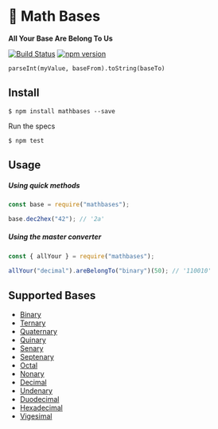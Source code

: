 # 🔢 Math Bases

**All Your Base Are Belong To Us**

[![Build Status](https://travis-ci.org/hebertcisco/mathbases.svg?branch=master)](https://travis-ci.org/hebertcisco/mathbases) [![npm version](http://img.shields.io/npm/v/mathbases.svg)](https://npmjs.org/package/mathbases)

```
parseInt(myValue, baseFrom).toString(baseTo)
```

## Install

```
$ npm install mathbases --save
```

Run the specs

```
$ npm test
```

## Usage

##### Using quick methods

```js
const base = require("mathbases");

base.dec2hex("42"); // '2a'
```

##### Using the master converter

```js
const { allYour } = require("mathbases");

allYour("decimal").areBelongTo("binary")(50); // '110010'
```

## Supported Bases

- [Binary](#Binary)
- [Ternary](#Ternary)
- [Quaternary](#Quaternary)
- [Quinary](#Quinary)
- [Senary](#Senary)
- [Septenary](#Septenary)
- [Octal](#Octal)
- [Nonary](#Nonary)
- [Decimal](#Decimal)
- [Undenary](#Undenary)
- [Duodecimal](#Duodecimal)
- [Hexadecimal](#Hexadecimal)
- [Vigesimal](#Vigesimal)

